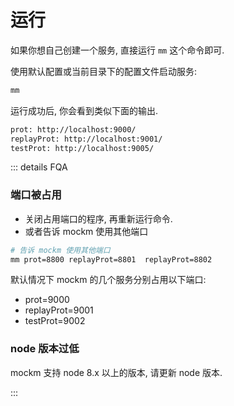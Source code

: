 # 运行

如果你想自己创建一个服务, 直接运行 `mm` 这个命令即可.

使用默认配置或当前目录下的配置文件启动服务:
``` sh
mm
```

运行成功后, 你会看到类似下面的输出.
``` txt
prot: http://localhost:9000/
replayProt: http://localhost:9001/
testProt: http://localhost:9005/
```

::: details FQA
### 端口被占用
- 关闭占用端口的程序, 再重新运行命令.
- 或者告诉 mockm 使用其他端口

``` sh
# 告诉 mockm 使用其他端口
mm prot=8800 replayProt=8801  replayProt=8802
```

默认情况下 mockm 的几个服务分别占用以下端口:
- prot=9000
- replayProt=9001
- testProt=9002

### node 版本过低
mockm 支持 node 8.x 以上的版本, 请更新 node 版本.

:::
